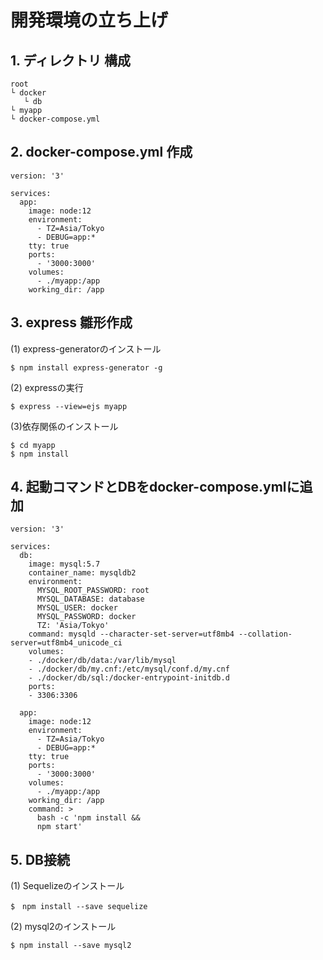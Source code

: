 # 開発環境の立ち上げ
## 1. ディレクトリ 構成
```
root
└ docker
   └ db
└ myapp
└ docker-compose.yml
```
## 2. docker-compose.yml 作成
```
version: '3'
 
services:
  app:
    image: node:12
    environment:
      - TZ=Asia/Tokyo
      - DEBUG=app:*
    tty: true
    ports:
      - '3000:3000'
    volumes:
      - ./myapp:/app
    working_dir: /app
```
## 3. express 雛形作成
(1) express-generatorのインストール
```
$ npm install express-generator -g
```
(2) expressの実行
```
$ express --view=ejs myapp
```
(3)依存関係のインストール
```
$ cd myapp
$ npm install
```
## 4. 起動コマンドとDBをdocker-compose.ymlに追加
```
version: '3'
 
services:
  db:
    image: mysql:5.7
    container_name: mysqldb2
    environment:
      MYSQL_ROOT_PASSWORD: root
      MYSQL_DATABASE: database
      MYSQL_USER: docker
      MYSQL_PASSWORD: docker
      TZ: 'Asia/Tokyo'
    command: mysqld --character-set-server=utf8mb4 --collation-server=utf8mb4_unicode_ci
    volumes:
    - ./docker/db/data:/var/lib/mysql
    - ./docker/db/my.cnf:/etc/mysql/conf.d/my.cnf
    - ./docker/db/sql:/docker-entrypoint-initdb.d
    ports:
    - 3306:3306

  app:
    image: node:12
    environment:
      - TZ=Asia/Tokyo
      - DEBUG=app:*
    tty: true
    ports:
      - '3000:3000'
    volumes:
      - ./myapp:/app
    working_dir: /app
    command: >
      bash -c 'npm install &&
      npm start'
```
## 5. DB接続
(1) Sequelizeのインストール
```
$　npm install --save sequelize
```
(2) mysql2のインストール
```
$ npm install --save mysql2
```
